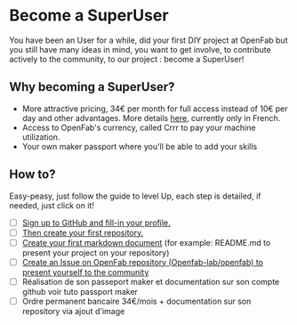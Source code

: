 # Become a SuperUser

You have been an User for a while, did your first DIY project at OpenFab but you still have many ideas in mind, 
you want to get involve, to contribute actively to the community, to our project : become a SuperUser!

## Why becoming a SuperUser?  

- More attractive pricing, 34€ per month for full access instead of 10€ per day and other advantages. 
More details [here](https://github.com/openfab-lab/openfab/wiki/Tarifs), currently only in French.  
- Access to OpenFab's currency, called Crrr to pay your machine utilization.  
- Your own maker passport where you'll be able to add your skills

## How to? 

Easy-peasy, just follow the guide to level Up, each step is detailed, if needed, just click on it!  

- [ ] [Sign up to GitHub and fill-in your profile.](https://github.com/Ginsburg/gamification-fablab/blob/patch-1/Level-UP/profile-github.md)  
- [ ] [Then create your first repository.](https://github.com/Ginsburg/gamification-fablab/blob/patch-1/Level-UP/create-repo.md)
- [ ] [Create your first markdown document](https://github.com/Ginsburg/gamification-fablab/blob/patch-1/Level-UP/create-md.md) (for example: README.md to present your project on your repository)
- [ ] [Create an Issue on OpenFab repository (Openfab-lab/openfab) to present yourself to the community](https://github.com/Ginsburg/gamification-fablab/blob/patch-1/Level-UP/create-issue.md)
- [ ] Réalisation de son passeport maker et documentation sur son compte github voir tuto passport maker
- [ ] Ordre permanent bancaire 34€/mois + documentation sur son repository via ajout d'image
